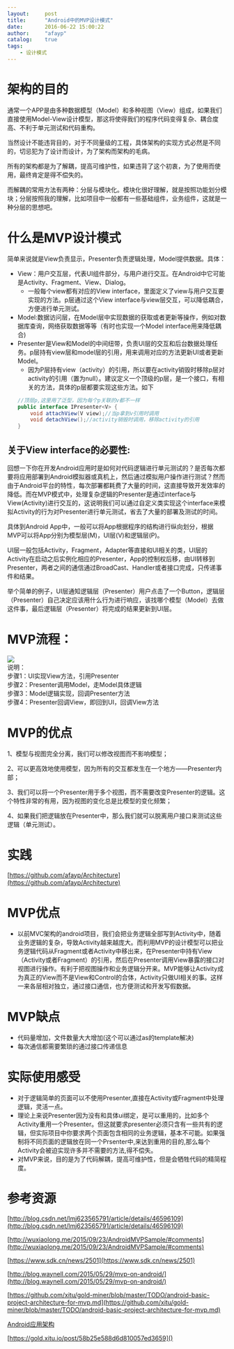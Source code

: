 ```yaml
---
layout:     post
title:      "Android中的MVP设计模式"
date:       2016-06-22 15:00:22
author:     "afayp"
catalog:    true
tags:
    - 设计模式
---
```




# 架构的目的
通常一个APP是由多种数据模型（Model）和多种视图（View）组成，如果我们直接使用Model-View设计模型，那这将使得我们的程序代码变得复杂、耦合度高、不利于单元测试和代码重构。 
 
<!--more-->

当然设计不能违背目的，对于不同量级的工程，具体架构的实现方式必然是不同的，切忌犯为了设计而设计，为了架构而架构的毛病。

所有的架构都是为了解耦，提高可维护性，如果违背了这个初衷，为了使用而使用，最终肯定是得不偿失的。  

而解耦的常用方法有两种：分层与模块化。模块化很好理解，就是按照功能划分模块；分层按照我的理解，比如项目中一般都有一些基础组件，业务组件，这就是一种分层的思想吧。

# 什么是MVP设计模式

简单来说就是View负责显示，Presenter负责逻辑处理，Model提供数据。具体：  

- View：用户交互层，代表UI组件部分，与用户进行交互。在Android中它可能是Activity、Fragment、View、Dialog。  
	- 一般每个view都有对应的View interface，里面定义了view与用户交互要实现的方法。p层通过这个View interface与view层交互，可以降低耦合，方便进行单元测试。
- Model:数据访问层，在Model层中实现数据的获取或者更新等操作，例如对数据库查询，网络获取数据等等（有时也实现一个Model interface用来降低耦合)  
- Presenter是View和Model的中间纽带，负责UI层的交互和后台数据处理任务。p层持有view层和model层的引用，用来调用对应的方法更新UI或者更新Model。
	- 因为P层持有view（activity）的引用，所以要在activity销毁时移除p层对activity的引用（置为null）。建议定义一个顶级的p层，是一个接口，有相关的方法，具体的p层都要实现这些方法。如下
	```java
	//顶层p,这里用了泛型，因为每个p关联的v都不一样
	public interface IPresenter<V> {
	    void attachView(V view);//当p拿到v引用时调用
	    void detachView();//activity销毁时调用，移除activity的引用
	}
	```


## 关于View interface的必要性:  
回想一下你在开发Android应用时是如何对代码逻辑进行单元测试的？是否每次都要将应用部署到Android模拟器或真机上，然后通过模拟用户操作进行测试？然而由于Android平台的特性，每次部署都耗费了大量的时间，这直接导致开发效率的降低。而在MVP模式中，处理复杂逻辑的Presenter是通过interface与View(Activity)进行交互的，这说明我们可以通过自定义类实现这个interface来模拟Activity的行为对Presenter进行单元测试，省去了大量的部署及测试的时间。

具体到Android App中，一般可以将App根据程序的结构进行纵向划分，根据MVP可以将App分别为模型层(M)，UI层(V)和逻辑层(P)。

UI层一般包括Activity，Fragment，Adapter等直接和UI相关的类，UI层的Activity在启动之后实例化相应的Presenter，App的控制权后移，由UI转移到Presenter，两者之间的通信通过BroadCast、Handler或者接口完成，只传递事件和结果。

举个简单的例子，UI层通知逻辑层（Presenter）用户点击了一个Button，逻辑层（Presenter）自己决定应该用什么行为进行响应，该找哪个模型（Model）去做这件事，最后逻辑层（Presenter）将完成的结果更新到UI层。

# MVP流程：  
![](http://7q5c2h.com1.z0.glb.clouddn.com/androidmvpsample2.png)  
说明：  
步骤1：UI实现View方法，引用Presenter  
步骤2：Presenter调用Model，走Model具体逻辑  
步骤3：Model逻辑实现，回调Presenter方法  
步骤4：Presenter回调View，即回到UI，回调View方法  

# MVP的优点
1、模型与视图完全分离，我们可以修改视图而不影响模型；

2、可以更高效地使用模型，因为所有的交互都发生在一个地方——Presenter内部；

3、我们可以将一个Presenter用于多个视图，而不需要改变Presenter的逻辑。这个特性非常的有用，因为视图的变化总是比模型的变化频繁；

4、如果我们把逻辑放在Presenter中，那么我们就可以脱离用户接口来测试这些逻辑（单元测试）。

# 实践

[https://github.com/afayp/Architecture](https://github.com/afayp/Architecture)

# MVP优点

- 以前MVC架构的android项目，我们会把业务逻辑全部写到Activity中，随着业务逻辑的复杂，导致Activity越来越庞大。而利用MVP的设计模型可以把业务逻辑代码从Fragment或者Activity中移出来，在Presenter中持有View（Activity或者Fragment）的引用，然后在Presenter调用View暴露的接口对视图进行操作。有利于把视图操作和业务逻辑分开来。MVP能够让Activity成为真正的View而不是View和Control的合体，Activity只做UI相关的事。这样一来各层相对独立，通过接口通信，也方便测试和开发写假数据。

# MVP缺点
- 代码量增加，文件数量大大增加(这个可以通过as的template解决)
- 每次通信都需要繁琐的通过接口传递信息

# 实际使用感受
- 对于逻辑简单的页面可以不使用Presenter,直接在Activity或Fragment中处理逻辑，灵活一点。
- 理论上来说Presenter因为没有和具体ui绑定，是可以重用的，比如多个Activity重用一个Presenter。但这就要求presenter必须只含有一些共有的逻辑，但实际项目中你要求两个页面包含相同的业务逻辑，基本不可能。如果强制将不同页面的逻辑放在同一个Prsenter中,来达到重用的目的,那么每个Activity会被迫实现许多并不需要的方法,得不偿失。
- 对MVP来说，目的是为了代码解耦，提高可维护性，但是会牺牲代码的精简程度。

# 参考资源
[http://blog.csdn.net/lmj623565791/article/details/46596109](http://blog.csdn.net/lmj623565791/article/details/46596109)  

[http://wuxiaolong.me/2015/09/23/AndroidMVPSample/#comments](http://wuxiaolong.me/2015/09/23/AndroidMVPSample/#comments)

[https://www.sdk.cn/news/2501](https://www.sdk.cn/news/2501)

[http://blog.waynell.com/2015/05/29/mvp-on-android/](http://blog.waynell.com/2015/05/29/mvp-on-android/)

[https://github.com/xitu/gold-miner/blob/master/TODO/android-basic-project-architecture-for-mvp.md](https://github.com/xitu/gold-miner/blob/master/TODO/android-basic-project-architecture-for-mvp.md)

[Android应用架构](http://www.jcodecraeer.com/a/anzhuokaifa/androidkaifa/2015/1214/3772.html)

[https://gold.xitu.io/post/58b25e588d6d810057ed3659]()


